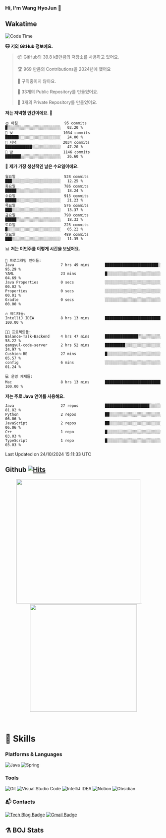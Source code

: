 ### Hi, I'm Wang HyoJun 👋

## Wakatime
<!--START_SECTION:waka-->
![Code Time](http://img.shields.io/badge/Code%20Time-282%20hrs%2022%20mins-blue)

**🐱 저의 GitHub 정보에요.** 

> 📦 GitHub의 39.8 kB만큼의 저장소를 사용하고 있어요. 
 > 
> 🏆 969 만큼의 Contributions을 2024년에 했어요
 > 
> 🚫 구직중이지 않아요.
 > 
> 📜 33개의 Public Repository를 만들었어요. 
 > 
> 🔑 3개의 Private Repository를 만들었어요. 
 > 
**저는 저녁형 인간이에요. 🦉** 

```text
🌞 아침                     95 commits          █░░░░░░░░░░░░░░░░░░░░░░░░   02.20 % 
🌆 낮　                     1034 commits        ██████░░░░░░░░░░░░░░░░░░░   24.00 % 
🌃 저녁                     2034 commits        ████████████░░░░░░░░░░░░░   47.20 % 
🌙 밤　                     1146 commits        ███████░░░░░░░░░░░░░░░░░░   26.60 % 
```
📅 **제가 가장 생산적인 날은 수요일이에요.** 

```text
월요일                      528 commits         ███░░░░░░░░░░░░░░░░░░░░░░   12.25 % 
화요일                      786 commits         █████░░░░░░░░░░░░░░░░░░░░   18.24 % 
수요일                      915 commits         █████░░░░░░░░░░░░░░░░░░░░   21.23 % 
목요일                      576 commits         ███░░░░░░░░░░░░░░░░░░░░░░   13.37 % 
금요일                      790 commits         █████░░░░░░░░░░░░░░░░░░░░   18.33 % 
토요일                      225 commits         █░░░░░░░░░░░░░░░░░░░░░░░░   05.22 % 
일요일                      489 commits         ███░░░░░░░░░░░░░░░░░░░░░░   11.35 % 
```


📊 **저는 이번주를 이렇게 시간을 보냈어요.** 

```text
💬 프로그래밍 언어들: 
Java                     7 hrs 49 mins       ████████████████████████░   95.29 % 
YAML                     23 mins             █░░░░░░░░░░░░░░░░░░░░░░░░   04.69 % 
Java Properties          0 secs              ░░░░░░░░░░░░░░░░░░░░░░░░░   00.02 % 
Properties               0 secs              ░░░░░░░░░░░░░░░░░░░░░░░░░   00.01 % 
Gradle                   0 secs              ░░░░░░░░░░░░░░░░░░░░░░░░░   00.00 % 

🔥 에디터들: 
IntelliJ IDEA            8 hrs 13 mins       █████████████████████████   100.00 % 

🐱‍💻 프로젝트들: 
Balance-Talk-Backend     4 hrs 47 mins       ███████████████░░░░░░░░░░   58.22 % 
gamgyul-code-server      2 hrs 52 mins       █████████░░░░░░░░░░░░░░░░   34.97 % 
Cushion-BE               27 mins             █░░░░░░░░░░░░░░░░░░░░░░░░   05.57 % 
config                   6 mins              ░░░░░░░░░░░░░░░░░░░░░░░░░   01.24 % 

💻 운영 체제들: 
Mac                      8 hrs 13 mins       █████████████████████████   100.00 % 
```

**저는 주로 Java 언어를 사용해요.** 

```text
Java                     27 repos            ████████████████████░░░░░   81.82 % 
Python                   2 repos             ██░░░░░░░░░░░░░░░░░░░░░░░   06.06 % 
JavaScript               2 repos             ██░░░░░░░░░░░░░░░░░░░░░░░   06.06 % 
C++                      1 repo              █░░░░░░░░░░░░░░░░░░░░░░░░   03.03 % 
TypeScript               1 repo              █░░░░░░░░░░░░░░░░░░░░░░░░   03.03 % 
```




 Last Updated on 24/10/2024 15:11:33 UTC
<!--END_SECTION:waka-->

## Github [![Hits](https://hits.seeyoufarm.com/api/count/incr/badge.svg?url=https%3A%2F%2Fgithub.com%2Fgywns0417%2Fhit-counter&count_bg=%239AEB68&title_bg=%23B1D1F7&icon=&icon_color=%23E7E7E7&title=hits&edge_flat=false)](https://hits.seeyoufarm.com)

<p align="center">
  <a href="https://github.com/gywns0417">
    <img src="https://github-readme-stats.vercel.app/api?username=gywns0417&show_icons=true&theme=catppuccin_latte" width="400" style="max-width:100%;" />
  </a>
  &nbsp;
  &nbsp;
  &nbsp;
  &nbsp;
  <a href="https://github.com/gywns0417">
    <img src="https://github-readme-stats.vercel.app/api/top-langs/?username=gywns0417&layout=compact&show_icons=true&show_owner=true&theme=nord" width="345" style="max-width:100%;"/>
  </a>
</p>


<br>

# 💪 Skills
### Platforms & Languages
![Java](https://img.shields.io/badge/Java-007396.svg?&style=for-the-badge&logo=Java&logoColor=white)
![Spring](https://img.shields.io/badge/Spring-6DB33F.svg?&style=for-the-badge&logo=Spring&logoColor=white)

### Tools
![Git](https://img.shields.io/badge/Git-F05032.svg?&style=for-the-badge&logo=Git&logoColor=white)
![Visual Studio Code](https://img.shields.io/badge/Visual%20Studio%20Code-007ACC.svg?&style=for-the-badge&logo=Visual%20Studio%20Code&logoColor=white)
![IntelliJ IDEA](https://img.shields.io/badge/IntelliJ%20IDEA-000000.svg?&style=for-the-badge&logo=IntelliJ%20IDEA&logoColor=white)
![Notion](https://img.shields.io/badge/Notion-000000.svg?&style=for-the-badge&logo=Notion&logoColor=white)
![Obsidian](https://img.shields.io/badge/Obsidian-7C3AED.svg?&style=for-the-badge&logo=Obsidian&logoColor=white)


### :mailbox_with_mail: Contacts
[![Tech Blog Badge](http://img.shields.io/badge/-Tech%20blog-black?style=flat-square&logo=github&link=https://king-dev.tistory.com/)](https://king.tistory.com/)
[![Gmail Badge](https://img.shields.io/badge/Gmail-d14836?style=flat-square&logo=Gmail&logoColor=white&link=mailto:gywns0417@gmail.com)](mailto:gywns0417@gmail.com)

## ⚗️ BOJ Stats

<!--[![Solved.ac Profile](http://mazassumnida.wtf/api/v2/generate_badge?boj=gywns0417)](https://solved.ac/gywns0417/)
